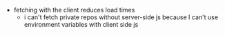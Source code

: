 - fetching with the client reduces load times
	- i can't fetch private repos without server-side js
		because I can't use environment variables with client side js